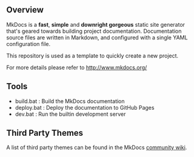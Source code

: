 ## Overview

MkDocs is a **fast**, **simple** and **downright gorgeous** static site generator that's geared towards building project documentation. Documentation source files are written in Markdown, and configured with a single YAML configuration file.

This repository is used as a template to quickly create a new project.

For more details please refer to http://www.mkdocs.org/

## Tools

* build.bat : Build the MkDocs documentation
* deploy.bat : Deploy the documentation to GitHub Pages
* dev.bat : Run the builtin development server

## Third Party Themes

A list of third party themes can be found in the MkDocs [community wiki](https://github.com/mkdocs/mkdocs/wiki/MkDocs-Themes).